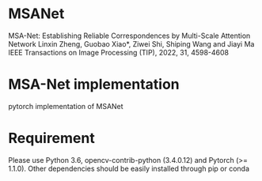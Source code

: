 # MSANet
MSA-Net: Establishing Reliable Correspondences by Multi-Scale Attention Network
Linxin Zheng, Guobao Xiao*, Ziwei Shi, Shiping Wang and Jiayi Ma
IEEE Transactions on Image Processing (TIP), 2022, 31, 4598-4608

# MSA-Net implementation
pytorch implementation of MSANet
# Requirement
Please use Python 3.6, opencv-contrib-python (3.4.0.12) and Pytorch (>= 1.1.0). Other dependencies should be easily installed through pip or conda

